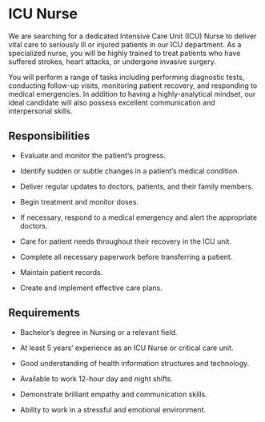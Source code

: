 # ICU Nurse

We are searching for a dedicated Intensive Care Unit (ICU) Nurse to deliver vital care to seriously ill or injured patients in our ICU department. As a specialized nurse, you will be highly trained to treat patients who have suffered strokes, heart attacks, or undergone invasive surgery.

You will perform a range of tasks including performing diagnostic tests, conducting follow-up visits, monitoring patient recovery, and responding to medical emergencies. In addition to having a highly-analytical mindset, our ideal candidate will also possess excellent communication and interpersonal skills.

## Responsibilities

* Evaluate and monitor the patient’s progress.

* Identify sudden or subtle changes in a patient’s medical condition.

* Deliver regular updates to doctors, patients, and their family members.

* Begin treatment and monitor doses.

* If necessary, respond to a medical emergency and alert the appropriate doctors.

* Care for patient needs throughout their recovery in the ICU unit.

* Complete all necessary paperwork before transferring a patient.

* Maintain patient records.

* Create and implement effective care plans.

## Requirements

* Bachelor’s degree in Nursing or a relevant field.

* At least 5 years’ experience as an ICU Nurse or critical care unit.

* Good understanding of health information structures and technology.

* Available to work 12-hour day and night shifts.

* Demonstrate brilliant empathy and communication skills.

* Ability to work in a stressful and emotional environment.

